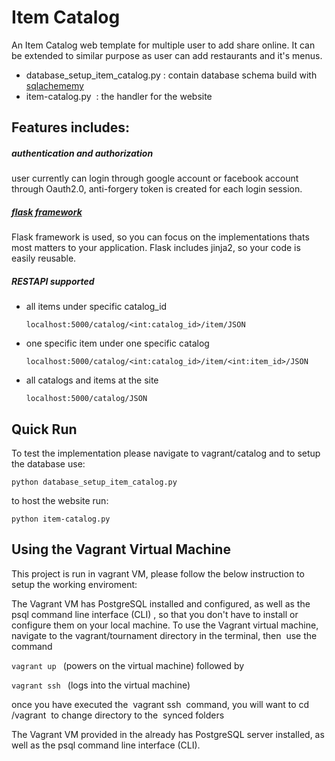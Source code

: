 
# Item Catalog
An Item Catalog web template for multiple user to add share online. It can be extended to similar purpose as user can add restaurants and it's menus.

* database_setup_item_catalog.py : contain database schema build with [sqlachememy](http://www.sqlalchemy.org/)
* item-catalog.py ­ ​: the handler for the website

## Features includes:

#####  authentication and authorization

user currently can login through google account or facebook account through Oauth2.0, anti-forgery token is created for each login session.

##### [flask framework](http://flask.pocoo.org/)
Flask framework is used, so you can focus on the implementations thats most matters to your application. Flask includes jinja2, so your code is easily reusable.

##### RESTAPI supported
* all items under specific catalog_id

  ```localhost:5000/catalog/<int:catalog_id>/item/JSON```

* one specific item under one specific catalog

  ```localhost:5000/catalog/<int:catalog_id>/item/<int:item_id>/JSON```

* all catalogs and items at the site

  ```localhost:5000/catalog/JSON```

## Quick Run
To test the implementation please navigate to vagrant/catalog
and to setup the database use:

```python database_setup_item_catalog.py```

to host the website run:

```python item-catalog.py```


## Using the Vagrant Virtual Machine  
  This project is run in vagrant VM, please follow the below instruction to setup the working enviroment:

 The Vagrant VM has PostgreSQL installed and configured, as well as the psql
command line interface (CLI)​
 , so that you don't have to install or configure them on your
local machine.
To use the Vagrant virtual machine, navigate to the
vagrant/tournament directory in the terminal, then ​
 use the command

```vagrant up ​```
(powers on the virtual machine)
followed by

```vagrant ​ssh ​```
 (logs into the
virtual machine)​  

once you have executed the ​
 vagrant ssh ​
 command, you will want to cd
 ​
/vagrant ​
 to change directory to the ​
 synced folders​

The Vagrant VM provided in the already has PostgreSQL server installed,
as well as the psql command line interface (CLI).
